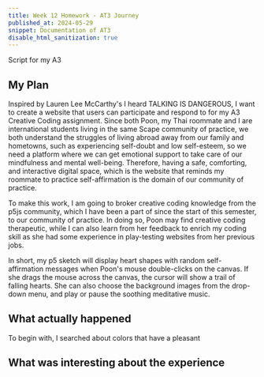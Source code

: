 ```yaml
---
title: Week 12 Homework - AT3 Journey 
published_at: 2024-05-29
snippet: Documentation of AT3
disable_html_sanitization: true
---
```


Script for my A3

## My Plan

Inspired by Lauren Lee McCarthy's I heard TALKING IS DANGEROUS, I want to create a website that users can participate and respond to for my A3 Creative Coding assignment. Since both Poon, my Thai roommate and I are international students living in the same Scape community of practice, we both understand the struggles of living abroad away from our family and hometowns, such as experiencing self-doubt and low self-esteem, so we need a platform where we can get emotional support to take care of our mindfulness and mental well-being. Therefore, having a safe, comforting, and interactive digital space, which is the website that reminds my roommate to practice self-affirmation is the domain of our community of practice. 

To make this work, I am going to broker creative coding knowledge from the p5js community, which I have been a part of since the start of this semester, to our community of practice. In doing so, Poon may find creative coding therapeutic, while I can also learn from her feedback to enrich my coding skill as she had some experience in play-testing websites from her previous jobs.

In short, my p5 sketch will display heart shapes with random self-affirmation messages when Poon's mouse double-clicks on the canvas. If she drags the mouse across the canvas, the cursor will show a trail of falling hearts. She can also choose the background images from the drop-down menu, and play or pause the soothing meditative music.


## What actually happened

To begin with, I searched about colors that have a pleasant 



## What was interesting about the experience